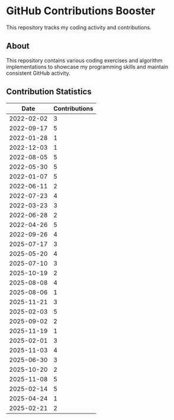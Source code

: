 # GitHub Contributions Booster

This repository tracks my coding activity and contributions.

## About

This repository contains various coding exercises and algorithm implementations to showcase my programming skills and maintain consistent GitHub activity.


## Contribution Statistics

| Date | Contributions |
|------|---------------|
| 2022-02-02 | 3 |
| 2022-09-17 | 5 |
| 2022-01-28 | 1 |
| 2022-12-03 | 1 |
| 2022-08-05 | 5 |
| 2022-05-30 | 5 |
| 2022-01-07 | 5 |
| 2022-06-11 | 2 |
| 2022-07-23 | 4 |
| 2022-03-23 | 3 |
| 2022-06-28 | 2 |
| 2022-04-26 | 5 |
| 2022-09-26 | 4 |
| 2025-07-17 | 3 |
| 2025-05-20 | 4 |
| 2025-07-10 | 3 |
| 2025-10-19 | 2 |
| 2025-08-08 | 4 |
| 2025-08-06 | 1 |
| 2025-11-21 | 3 |
| 2025-02-03 | 5 |
| 2025-09-02 | 2 |
| 2025-11-19 | 1 |
| 2025-02-01 | 3 |
| 2025-11-03 | 4 |
| 2025-06-30 | 3 |
| 2025-10-20 | 2 |
| 2025-11-08 | 5 |
| 2025-02-14 | 5 |
| 2025-04-24 | 1 |
| 2025-02-21 | 2 |

